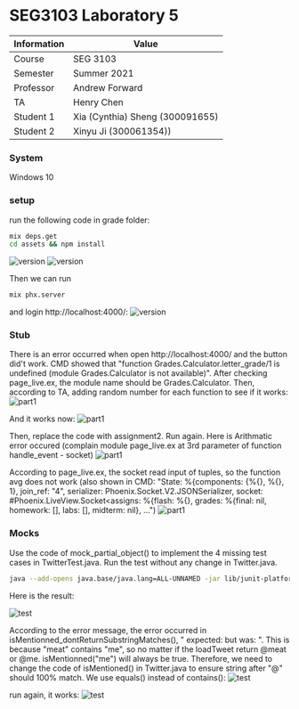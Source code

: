 # SEG3103 Laboratory 5

| Information | Value |
| --- | --- |
| Course | SEG 3103 |
| Semester | Summer 2021 |
| Professor | Andrew Forward |
| TA | Henry Chen |
| Student 1 | Xia (Cynthia) Sheng (300091655) |
| Student 2 | Xinyu Ji (300061354)) |


### System

Windows 10

### setup
run the following code in grade folder:
```bash
mix deps.get
cd assets && npm install
```
![version](assets/deps-get.JPG)
![version](assets/npm-install.JPG)

Then we can run
```bash
mix phx.server
```
and login http://localhost:4000/:
![version](assets/grade.JPG)

### Stub
There is an error occurred when open http://localhost:4000/ and the button did't work. CMD showed that "function Grades.Calculator.letter_grade/1 is undefined (module Grades.Calculator is not available)". After checking page_live.ex, the module name should be Grades.Calculator. Then, according to TA, adding random number for each function to see if it works:
![part1](assets/random.JPG)

And it works now:
![part1](assets/random1.JPG)

Then, replace the code with assignment2. Run again. Here is Arithmatic error occured (complain module page_live.ex at 3rd parameter of function handle_event - socket)
![part1](assets/error.JPG)

According to page_live.ex, the socket read input of tuples, so the function avg does not work (also shown in CMD: "State: %{components: {%{}, %{}, 1}, join_ref: "4", serializer: Phoenix.Socket.V2.JSONSerializer, socket: #Phoenix.LiveView.Socket<assigns: %{flash: %{}, grades: %{final: nil, homework: [], labs: [], midterm: nil}, ...")
![part1](assets/socket.JPG)

### Mocks
Use the code of mock_partial_object() to implement the 4 missing test cases in TwitterTest.java. Run the test without any change in Twitter.java. 
```bash
java --add-opens java.base/java.lang=ALL-UNNAMED -jar lib/junit-platform-console-standalone-1.7.1.jar -cp dist;lib/easymock-4.3.jar;lib/objenesis-3.2.jar --scan-class-path
```
Here is the result:

![test](assets/junit.JPG)

According to the error message, the error occurred in isMentionned_dontReturnSubstringMatches(), " expected: <false> but was: <true>".  This is because  "meat" contains "me", so no matter if the loadTweet return @meat or @me. isMentionned("me") will always be true. Therefore, we need to change the code of isMentioned() in Twitter.java to ensure string after "@" should 100% match. We use equals() instead of contains():
![test](assets/equal.JPG)
  
run again, it works:
![test](assets/junit2.JPG)
 

  

